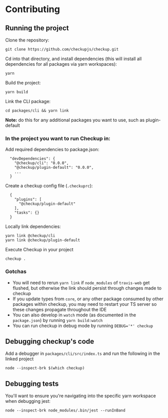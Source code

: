 # Contributing

## Running the project

Clone the repository:

```
git clone https://github.com/checkupjs/checkup.git
```
Cd into that directory, and install dependencies (this will install all dependencies for all packages via yarn workspaces):
```
yarn
```
Build the project:
```
yarn build
```
Link the CLI package:
```
cd packages/cli && yarn link
```
**Note:** do this for any additional packages you want to use, such as plugin-default

### In the project you want to run Checkup in:

Add required dependencies to package.json:
```
  "devDependencies": {
    "@checkup/cli": "0.0.0",
    "@checkup/plugin-default": "0.0.0",
    ...
  }
```
Create a checkup config file (`.checkuprc`):
```
  {
    "plugins": [
      "@checkup/plugin-default"
    ],
    "tasks": {}
  }
```
Locally link dependencies:
```
yarn link @checkup/cli
yarn link @checkup/plugin-default
```
Execute Checkup in your project
```
checkup .
```

### Gotchas
- You will need to rerun `yarn link` if `node_modules` of `travis-web` get flushed, but otherwise the link should persist through changes made to checkup
- If you update types from `core`, or any other package consumed by other packages within checkup, you may need to restart your TS server so these changes propagate throughout the IDE
- You can also develop in `watch` mode (as documented in the `package.json`) by running `yarn build:watch`
- You can run checkup in debug mode by running `DEBUG='*' checkup`

## Debugging checkup's code
Add a debugger in `packages/cli/src/index.ts` and run the following in the linked project
```
node --inspect-brk $(which checkup)
```

## Debugging tests
You'll want to ensure you're navigating into the specific yarn workspace when debugging jest:
```
node --inspect-brk node_modules/.bin/jest --runInBand
```
